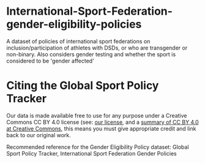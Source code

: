 # International-Sport-Federation-gender-eligibility-policies
A dataset of policies of international sport federations on inclusion/participation of athletes with DSDs, or who are transgender or non-binary. Also considers gender testing and whether the sport is considered to be 'gender affected' 

# Citing the Global Sport Policy Tracker

Our data is made available free to use for any purpose under a Creative Commons CC BY 4.0 license (see: [our license](LICENSE), and a [summary of CC BY 4.0 at Creative Commons](https://creativecommons.org/licenses/by/4.0/), this means you must give appropriate credit and link back to our original work. 

Recommended reference for the Gender Eligibility Policy dataset: Global Sport Policy Tracker, International Sport Federation Gender Policies
